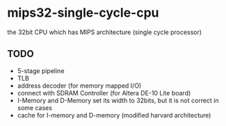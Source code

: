 # mips32-single-cycle-cpu
the 32bit CPU which has MIPS architecture (single cycle processor)


## TODO
* 5-stage pipeline
* TLB
* address decoder (for memory mapped I/O)
* connect with SDRAM Controller (for Altera DE-10 Lite board)
* I-Memory and D-Memory set its width to 32bits, but it is not correct in some cases
* cache for I-memory and D-memory (modified harvard architecture)
